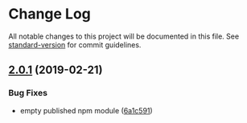# Change Log

All notable changes to this project will be documented in this file. See [standard-version](https://github.com/conventional-changelog/standard-version) for commit guidelines.

## [2.0.1](https://github.com/mouafa/promx/compare/v2.0.0...v2.0.1) (2019-02-21)


### Bug Fixes

* empty published npm module ([6a1c591](https://github.com/mouafa/promx/commit/6a1c591))

